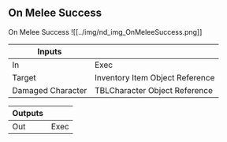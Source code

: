 ## On Melee Success
On Melee Success
![[../img/nd_img_OnMeleeSuccess.png]]

|Inputs||
|--|--|
| In | Exec |
| Target | Inventory Item Object Reference |
| Damaged Character | TBLCharacter Object Reference |

|Outputs||
|--|--|
| Out | Exec |
